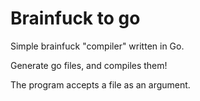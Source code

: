 # Brainfuck to go
Simple brainfuck "compiler" written in Go.

Generate go files, and compiles them!

The program accepts a file as an argument.